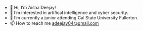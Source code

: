 - 👋 Hi, I’m Aisha Deejay!
- 👀 I’m interested in artifical intelligence and cyber security.
- 🌱 I’m currently a junior attending Cal State University Fullerton.
- 📫 How to reach me adeejay04@gmail.com


<!---
Aisha04862/Aisha04862 is a ✨ special ✨ repository because its `README.md` (this file) appears on your GitHub profile.
You can click the Preview link to take a look at your changes.
--->
